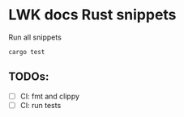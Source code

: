 # LWK docs Rust snippets

Run all snippets
```
cargo test
```

## TODOs:
* [ ] CI: fmt and clippy
* [ ] CI: run tests
